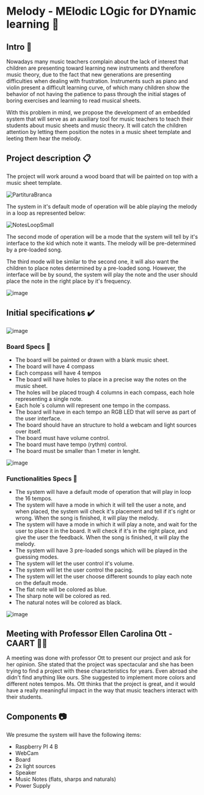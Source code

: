 # Melody - MElodic LOgic for DYnamic learning 🎵

## Intro 🎼

Nowadays many music teachers complain about the lack of interest that children are presenting toward learning new instruments and therefore music theory, due to the fact that new generations are presenting difficulties when dealing with frustration.
Instruments such as piano and violin present a difficult learning curve, of which many children show the behavior of not having the patience to pass through the initial stages of boring exercises and learning to read musical sheets.

With this problem in mind, we propose the development of an embedded system that will serve as an auxiliary tool for music teachers to teach their students about music sheets and music theory. It will catch the children attention by letting them position the notes in a music sheet template and leeting them hear the melody.

## Project description 📋

The project will work around a wood board that will be painted on top with a music sheet template.

![PartituraBranca](https://github.com/user-attachments/assets/24a49d9d-935f-4660-8890-c2ee6ce10ac3)

The system in it's default mode of operation will be able playing the melody in a loop as represented below:

![NotesLoopSmall](https://github.com/user-attachments/assets/dc551eb7-6f2f-40a3-91d6-d0e69135febc)

The second mode of operation will be a mode that the system will tell by it's interface to the kid which note it wants. The melody will be pre-determined by a pre-loaded song.

The third mode will be similar to the second one, it will also want the children to place notes determined by a pre-loaded song. However, the interface will be by sound, the system will play the note and the user should place the note in the right place by it's frequency.

![image](https://github.com/user-attachments/assets/13328c2f-e02f-4356-a31a-22013e4a0186)

## Initial specifications ✔️

![image](https://github.com/user-attachments/assets/c3374257-c61f-4539-9866-ac6e9b72b002)


### Board Specs 📐

- The board will be painted or drawn with a blank music sheet.
- The board will have 4 compass
- Each compass will have 4 tempos
- The board will have holes to place in a precise way the notes on the music sheet.
- The holes will be placed trough 4 columns in each compass, each hole representing a single note.
- Each hole`s column will represent one tempo in the compass.
- The board will have in each tempo an RGB LED that will serve as part of the user interface.
- The board should have an structure to hold a webcam and light sources over itself.
- The board must have volume control.
- The board must have tempo (rythm) control.
- The board must be smaller than 1 meter in lenght.

![image](https://github.com/user-attachments/assets/6a7008e7-1987-46b1-9ee6-c036d438014e)

### Functionalities Specs 🔎

- The system will have a default mode of operation that will play in loop the 16 tempos.
- The system will have a mode in which it will tell the user a note, and when placed, the system will check it's placement and tell if it's right or wrong. When the song is finished, it will play the melody.
- The system will have a mode in which it will play a note, and wait for the user to place it in the board. It will check if it's in the right place, and give the user the feedback. When the song is finished, it will play the melody.
- The system will have 3 pre-loaded songs which will be played in the guessing modes.
- The system will let the user control it's volume.
- The system will let the user control the pacing.
- The system will let the user choose different sounds to play each note on the default mode.
- The flat note will be colored as blue.
- The sharp note will be colored as red.
- The natural notes will be colored as black.

![image](https://github.com/user-attachments/assets/783abdef-b896-49bc-9d5f-34d7bf900715)

## Meeting with Professor Ellen Carolina Ott - CAART 🎻💬

A meeting was done with professor Ott to present our project and ask for her opinion. She stated that the project was spectacular and she has been trying to find a project with these characteristics for years. Even abroad she didn't find anything like ours. She suggested to implement more colors and different notes tempos. Ms. Ott thinks that the project is great, and it would have a really meaningful impact in the way that music teachers interact with their students.

## Components 📷

We presume the system will have the following items:

- Raspberry PI 4 B
- WebCam
- Board
- 2x light sources
- Speaker
- Music Notes (flats, sharps and naturals)
- Power Supply
